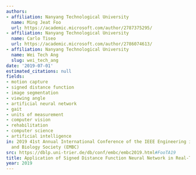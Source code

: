 ```yaml
---
authors:
- affiliation: Nanyang Technological University
  name: Ming Jeat Foo
  url: https://academic.microsoft.com/author/2787375295/
- affiliation: Nanyang Technological University
  name: Carlo Tiseo
  url: https://academic.microsoft.com/author/2786074613/
- affiliation: Nanyang Technological University
  name: Wei Tech Ang
  slug: wei_tech_ang
date: '2019-07-01'
estimated_citations: null
fields:
- motion capture
- signed distance function
- image segmentation
- viewing angle
- artificial neural network
- gait
- units of measurement
- computer vision
- rehabilitation
- computer science
- artificial intelligence
in: 2019 41st Annual International Conference of the IEEE Engineering in Medicine
  and Biology Society (EMBC)
src: https://dblp.uni-trier.de/db/conf/embc/embc2019.html#FooTA19
title: Application of Signed Distance Function Neural Network in Real-Time Feet Tracking
year: 2019
---
```

